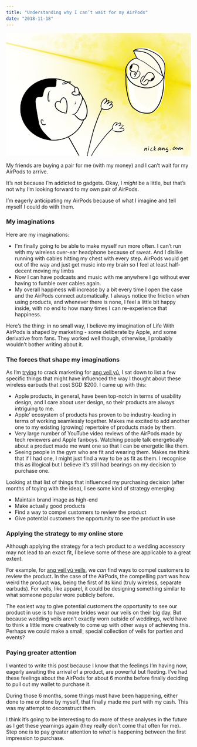 ```yaml
---
title: "Understanding why I can’t wait for my AirPods"
date: "2018-11-18"
---
```


![why i cant wait for my AirPods nick ang blog 2](images/why-i-cant-wait-for-my-AirPods-nick-ang-blog-2.png)

My friends are buying a pair for me (with my money) and I can’t wait for my AirPods to arrive.

It’s not because I’m addicted to gadgets. Okay, I _might_ be a little, but that’s not why I’m looking forward to my own pair of AirPods.

I’m eagerly anticipating my AirPods because of what I imagine and tell myself I could do with them.

### My imaginations

Here are my imaginations:

- I'm finally going to be able to make myself run more often. I can’t run with my wireless over-ear headphone because of sweat. And I dislike running with cables hitting my chest with every step. AirPods would get out of the way and just get music into my brain so I feel at least half-decent moving my limbs
- Now I can have podcasts and music with me anywhere I go without ever having to fumble over cables again.
- My overall happiness will increase by a bit every time I open the case and the AirPods connect automatically. I always notice the friction when using products, and whenever there is none, I feel a little bit happy inside, with no end to how many times I can re-experience that happiness.

Here’s the thing: in no small way, I believe my imagination of Life With AirPods is shaped by marketing - some deliberate by Apple, and some derivative from fans. They worked well though, otherwise, I probably wouldn’t bother writing about it.

### The forces that shape my imaginations

As I’m [trying](https://www.nickang.com/first-marketing-plan/) to crack marketing for [ang veil yú](https://www.nickang.com/singapores-first-bridal-veil-boutique/), I sat down to list a few specific things that might have influenced the way I thought about these wireless earbuds that cost SGD $200. I came up with this:

- Apple products, in general, have been top-notch in terms of usability design, and I care about user design, so their products are always intriguing to me.
- Apple’ ecosystem of products has proven to be industry-leading in terms of working seamlessly together. Makes me excited to add another one to my existing (growing) repertoire of products made by them.
- Very large number of YouTube video reviews of the AirPods made by tech reviewers and Apple fanboys. Watching people talk energetically about a product made me want one so that I can be energetic like them.
- Seeing people in the gym who are fit and wearing them. Makes me think that if I had one, I might just find a way to be as fit as them. I recognise this as illogical but I believe it’s still had bearings on my decision to purchase one.

Looking at that list of things that influenced my purchasing decision (after months of toying with the idea), I see some kind of strategy emerging:

- Maintain brand image as high-end
- Make actually good products
- Find a way to compel customers to review the product
- Give potential customers the opportunity to see the product in use

### Applying the strategy to my online store

Although applying the strategy for a tech product to a wedding accessory may not lead to an exact fit, I believe some of these are applicable to a great extent.

For example, for [ang veil yú veils](https://angveilyu.com), we _can_ find ways to compel customers to review the product. In the case of the AirPods, the compelling part was how weird the product was, being the first of its kind (truly wireless, separate earbuds). For veils, like apparel, it could be designing something similar to what someone popular wore publicly before.

The easiest way to give potential customers the opportunity to see our product in use is to have more brides wear our veils on their big day. But because wedding veils aren’t exactly worn outside of weddings, we’d have to think a little more creatively to come up with other ways of achieving this. Perhaps we could make a small, special collection of veils for parties and events?

### Paying greater attention

I wanted to write this post because I know that the feelings I’m having now, eagerly awaiting the arrival of a product, are powerful but fleeting. I’ve had these feelings about the AirPods for about 6 months before finally deciding to pull out my wallet to purchase it.

During those 6 months, some things must have been happening, either done to me or done by myself, that finally made me part with my cash. This was my attempt to deconstruct them.

I think it’s going to be interesting to do more of these analyses in the future as I get these yearnings again (they really don’t come that often for me). Step one is to pay greater attention to _what_ is happening between the first impression to purchase.
